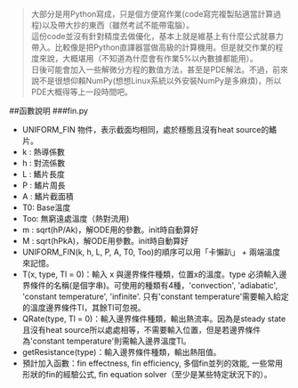 >大部分是用Python寫成，只是個方便寫作業(code寫完複製貼適當計算過程)以及帶大抄的東西（雖然考試不能帶電腦）。<br/>
>這份code並沒有針對精度去做優化，基本上就是維基上有什麼公式就暴力帶入。比較像是把Python直譯器當做高級的計算機用。但是就交作業的程度來說，大概堪用（不知道為什麼會有作業5%以內數據都能用）。<br/>
>日後可能會加入一些解微分方程的數值方法，甚至是PDE解法。不過，前來說不是很想仰賴NumPy(想想Linux系統以外安裝NumPy是多麻煩)，所以PDE大概得等上一段時間吧。<br/>

##函數說明
###fin.py
* UNIFORM_FIN 物件，表示截面均相同，處於穩態且沒有heat source的鰭片。
* k : 熱導係數
* h : 對流係數
* L : 鰭片長度
* P : 鰭片周長
* A : 鰭片截面積
* T0: Base溫度
* Too: 無窮遠處溫度（熱對流用)
* m : sqrt(hP/Ak)，解ODE用的參數。init時自動算好
* M : sqrt(hPkA)，解ODE用參數。init時自動算好
* UNIFORM_FIN(k, h, L, P, A, T0, Too)的順序可以用「卡懶趴」 + 兩端溫度 來記憶。
* T(x, type, Tl = 0)：輸入 x 與邊界條件種類，位置x的溫度。type 必須輸入邊界條件的名稱(是個字串)。可使用的種類有4種，'convection', 'adiabatic', 'constant temperature', 'infinite'. 只有'constant temperature'需要輸入給定的溫度邊界條件Tl，其餘Tl可忽視。
* QRate(type, Tl = 0)：輸入邊界條件種類，輸出熱流率。因為是steady state且沒有heat source所以處處相等，不需要輸入位置，但是若邊界條件為'constant temperature'則需輸入邊界溫度Tl。
* getResistance(type)：輸入邊界條件種類，輸出熱阻值。
* 預計加入函數：fin effectness, fin efficiency, 多個fin並列的效能, 一些常用形狀的fin的經驗公式, fin equation solver（至少是某些特定狀況下的）。

